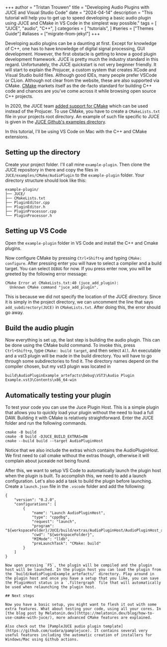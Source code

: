 +++
author = "Tristan Trouwen"
title = "Developing Audio Plugins with JUCE and Visual Studio Code"
date = "2024-04-14"
description = "This tutorial will help you to get up to speed developing a basic audio plugin using JUCE and CMake in VS Code in the simplest way possible."
tags = [
    "JUCE",
    "audio",
    "C++",
]
categories = [
    "tutorials",
]
#series = ["Themes Guide"]
#aliases = ["migrate-from-jekyl"]
+++

Developing audio plugins can be a daunting at first. Except for knowledge of C++, one has to have knowledge of digital signal processing, GUI development. However, the first obstacle is getting to know a good plugin development framework. JUCE is pretty much the industry standard in this regard. Unfortunately, the JUCE quickstart is not very beginner friendly. It will start to explain the Projucer, a custom system that creates XCode and Visual Studio build files. Although good IDEs, many people prefer VSCode or CLion. Although not clear from the website, these are also supported via CMake. [CMake](https://cmake.org/) markets itself as the de-facto standard for building C++ code and chances are you've come across it while browsing open source C++ projects. 

In 2020, the JUCE team [added support for CMake](https://forum.juce.com/t/native-built-in-cmake-support-in-juce/38700) which can be used instead of the Projucer.
To use CMake, you have to create a `CMakeLists.txt` file in your projects root directory. An example of such file specific to JUCE is given in the [JUCE Github's examples directory](https://github.com/juce-framework/JUCE/tree/master/examples/CMake/AudioPlugin).


In this tutorial, I'll be using VS Code on Mac with the C++ and CMake extensions. 

## Setting up the directory

Create your project folder. I'll call mine `example-plugin`. Then clone the JUCE repository in there and copy the files in `JUCE/examples/CMake/AudioPlugin` to the `example-plugin` folder.
Your directory structure should look like this:
```
example-plugin/
├── JUCE/
├── CMakeLists.txt
├── PluginEditor.cpp
├── PluginEditor.h
├── PluginProcessor.cpp
└── PluginProcessor.h
```

## Setting up VS Code

Open the `example-plugin` folder in VS Code and install the C++ and Cmake plugins.

Now configure CMake by pressing `Ctrl+Shift+p` and typing `CMake: configure`. 
After pressing enter you will have to select a compiler and a build target. You can select `DEBUG` for now. 
If you press enter now, you will be greeted by the following error message:
```
CMake Error at CMakeLists.txt:40 (juce_add_plugin):
  Unknown CMake command "juce_add_plugin".
```

This is because we did not specify the location of the JUCE directory. Since it is simply in the project directory, we can uncomment the line that says `add_subdirectory(JUCE)` in `CMakeLists.txt`.
After doing this, the error should go away.

## Build the audio plugin

Now everything is set up, the last step is building the audio plugin. 
This can be done using the CMake build command.
To invoke this, press `Ctrl+Shift+p`, type `CMake: build target`, and then select `All`.
An executable and a vst3 plugin will be made in the build directory. You will have to go through some subdirectories to find it. 
The directory names depend on the compiler chosen, but my vst3 plugin was located in 
```
build\AudioPluginExample_artefacts\Debug\VST3\Audio Plugin Example.vst3\Contents\x86_64-win
```

## Automatically testing your plugin

To test your code you can use the Juce Plugin Host. This is a simple plugin that allows you to quickly load your plugin without the need to load a full DAW. Building it with CMake is relatively straightforward.
Enter the JUCE folder and run the following commands.

```
cmake -B build
cmake -B build -DJUCE_BUILD_EXTRAS=ON
cmake --build build --target AudioPluginHost
```

Notice that we also include the extras which contains the AudioPluginHost. We first need to call cmake without the extras though, otherwise it will complain about juceaide not being found.

After this, we want to setup VS Code to automatically launch the plugin host when the plugin is built. To accomplish this, we need to add a launch configuration. Let's also add a task to build the plugin before launching.
Create a `launch.json` file in the `.vscode` folder and add the following:
```
{
    "version": "0.2.0",
    "configurations": [
        {
            "name": "Launch AudioPluginHost",
            "type": "cppdbg",
            "request": "launch",
            "program": "${workspaceFolder}/JUCE/build/extras/AudioPluginHost/AudioPluginHost_artefacts/AudioPluginHost.app/Contents/MacOS/AudioPluginHost",
            "cwd": "${workspaceFolder}",
            "MIMode": "lldb",
            "preLaunchTask": "CMake: build"
        }
    ]
}

Now upon pressing `F5`, the plugin will be compiled and the plugin host will be launched. In the plugin host you can load the plugin from the `build/AudioPluginExample_artefacts/` directory. Play around in the plugin host and once you have a setup that you like, you can save the PluginHost status in a `.filtergraph` file that will automatically be used when relaunching the plugin host.

## Next steps

Now you have a basic setup, you might want to flesh it out with some extra features. What about testing your code, using all your cores. In [the blog post by Melatonin.dev](https://melatonin.dev/blog/how-to-use-cmake-with-juce/), more advanced CMake features are explained.

Also check out the [PampleJUCE audio plugin template](https://github.com/sudara/pamplejuce). It contains several very useful features including the automatic creation of installers for Windows/Mac using Github actions.
